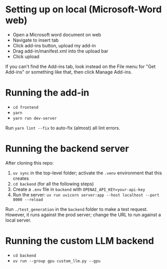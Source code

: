 # Setting up on local (Microsoft-Word web)

- Open a Microsoft word document on web
- Navigate to insert tab
- Click add-ins button, upload my add-in
- Drag add-in/manifest.xml into the upload bar
- Click upload

If you can't find the Add-ins tab, look instead on the File menu for "Get Add-ins" or something like that, then click Manage Add-ins.

# Running the add-in

- `cd frontend`
- `yarn`
- `yarn run dev-server`

Run `yarn lint --fix` to auto-fix (almost) all lint errors.

# Running the backend server

After cloning this repo:

1. `uv sync` in the top-level folder; activate the `.venv` environment that this creates
2. `cd backend` (for all the following steps)
3. Create a `.env` file in `backend` with `OPENAI_API_KEY=your-api-key`
4. Run the server: `uv run uvicorn server:app --host localhost --port 8000 --reload`

Run `./test_generation` in the `backend` folder to make a test request. However, it runs against the prod server; change the URL to run against a local server.

# Running the custom LLM backend

- `cd backend`
- `uv run --group gpu custom_llm.py --gpu`
